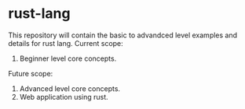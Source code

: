 # rust-lang
This repository will contain the basic to advandced level examples and details for rust lang.
Current scope:
1. Beginner level core concepts.

Future scope:
1. Advanced level core concepts.
2. Web application using rust.
